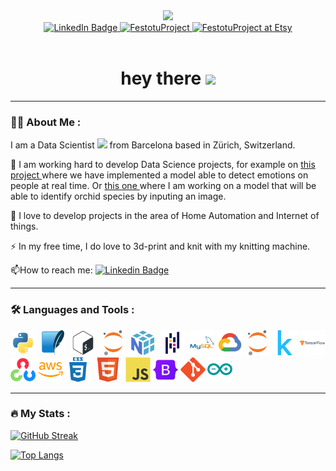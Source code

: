 <div id="header" align="center">
  <img src="https://media1.giphy.com/media/QuDgW7dXQfCZiWVXD4/giphy.gif" width="35%"/>
</div>

<div id="badges" align="center">
  <a href="https://www.linkedin.com/in/albagutierrezpedemonte">
    <img src="https://img.shields.io/badge/LinkedIn-blue?style=flat&logo=Linkedin&logoColor=white" alt="LinkedIn Badge" height="22"/>
  </a>
  <a href="https://www.festotuproject.com">
    <img src="https://img.shields.io/badge/Festotu-MyWebPage-orange" alt="FestotuProject" height="22"/>
  </a>
  <a href="https://www.festotuproject.etsy.com">
    <img src="https://img.shields.io/badge/Festotu%20at%20Etsy-MyStore-yellow" alt="FestotuProject at Etsy" height="22"/>
  </a>
</div>
<div id="badges" align="center">
  <img src="https://komarev.com/ghpvc/?username=albaguti&style=flat-square&color=blue" alt="" height="22"/>
</div>
<div align="center">
  <h1 style="border-bottom: none !important ">hey there
  <img src="https://media.giphy.com/media/hvRJCLFzcasrR4ia7z/giphy.gif" width="30px"/></h1>
</div>

---


### :woman_technologist: About Me :

I am a Data Scientist <img src="https://media.giphy.com/media/WUlplcMpOCEmTGBtBW/giphy.gif" width="30"> from Barcelona based in Zürich, Switzerland.

:telescope: I am working hard to develop Data Science projects, for example on <a href="https://github.com/louisarts/AIdentify_repo"> this project </a> where we have implemented a model able to detect emotions on people at real time. Or <a href="https://github.com/albaguti/OrchidsAIden"> this one </a> where I am working on a model that will be able to identify orchid species by inputing an image.

:seedling: I love to develop projects in the area of Home Automation and Internet of things. 

:zap: In my free time, I do love to 3d-print and knit with my knitting machine.

:mailbox:How to reach me: [![Linkedin Badge](https://img.shields.io/badge/LinkedIn-blue?style=flat&logo=Linkedin&logoColor=white)](https://www.linkedin.com/in/albagutierrezpedemonte/)

---


### :hammer_and_wrench: Languages and Tools :

<div>
  <img src="https://github.com/devicons/devicon/blob/master/icons/python/python-original.svg" title="Python" alt="Python" width="40" height="40"/>&nbsp;
  <img src="https://github.com/devicons/devicon/blob/master/icons/sqlite/sqlite-original.svg" title="SQLite" alt="SQLite" width="40" height="40"/>&nbsp;
  <img src="https://github.com/devicons/devicon/blob/master/icons/bash/bash-original.svg" title="Bash" alt="Bash" width="40" height="40"/>&nbsp;
  <img src="https://github.com/devicons/devicon/blob/master/icons/jupyter/jupyter-original.svg" title="Jupyter" alt="Jupyter" width="40" height="40"/>&nbsp;
  <img src="https://github.com/devicons/devicon/blob/master/icons/numpy/numpy-original.svg" title="numpy" alt="numpy" width="40" height="40"/>&nbsp;
  <img src="https://github.com/devicons/devicon/blob/master/icons/pandas/pandas-original.svg" title="pandas" alt="pandas" width="40" height="40"/>&nbsp;
  
  <img src="https://github.com/devicons/devicon/blob/master/icons/mysql/mysql-original-wordmark.svg" title="MySQL"  alt="MySQL" width="40" height="40"/>
  <img src="https://github.com/devicons/devicon/blob/master/icons/googlecloud/googlecloud-original.svg"  title="Googlecloud" alt="Googlecloud" width="40" height="40"/>
  <img src="https://github.com/devicons/devicon/blob/master/icons/jupyter/jupyter-original.svg"  title="Jupyter" alt="Jupyter" width="40" height="40"/>
  <img src="https://github.com/devicons/devicon/blob/master/icons/kaggle/kaggle-original.svg" title="Kaggle" alt="Kaggle " width="40" height="40"/>
  <img src="https://github.com/devicons/devicon/blob/master/icons/tensorflow/tensorflow-original-wordmark.svg" title="Tensorflow" alt="Tensorflow" width="40" height="40"/>
    <img src="https://github.com/devicons/devicon/blob/master/icons/opencv/opencv-original.svg" title="Opencv" alt="Opencv" width="40" height="40"/>
      <img src="https://github.com/devicons/devicon/blob/master/icons/amazonwebservices/amazonwebservices-plain-wordmark.svg" title="AWS" alt="AWS" width="40" height="40"/>
  <img src="https://github.com/devicons/devicon/blob/master/icons/css3/css3-plain-wordmark.svg"  title="CSS3" alt="CSS" width="40" height="40"/>&nbsp;
  <img src="https://github.com/devicons/devicon/blob/master/icons/html5/html5-original.svg" title="HTML5" alt="HTML" width="40" height="40"/>&nbsp;
  <img src="https://github.com/devicons/devicon/blob/master/icons/javascript/javascript-original.svg" title="JavaScript" alt="JavaScript" width="40" height="40"/>
  <img src="https://github.com/devicons/devicon/blob/master/icons/bootstrap/bootstrap-original.svg" title="Bootstrap" alt="Bootstrap" width="40" height="40"/>
  <img src="https://github.com/devicons/devicon/blob/master/icons/git/git-original.svg" title="Git" alt="Git" width="40" height="40"/>
  <img src="https://github.com/devicons/devicon/blob/master/icons/arduino/arduino-original.svg" title="Arduino" alt="Arduino" width="40" height="40"/>

</div>

---

### :fire: My Stats :

[![GitHub Streak](http://github-readme-streak-stats.herokuapp.com?user=albaguti&theme=dark&background=000000)](https://git.io/streak-stats)

[![Top Langs](https://github-readme-stats.vercel.app/api/top-langs/?username=albaguti&layout=compact&theme=vision-friendly-dark)](https://github.com/anuraghazra/github-readme-stats)
